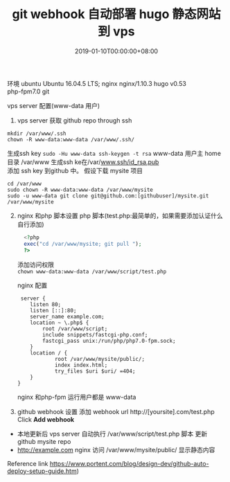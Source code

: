 ﻿---
title: "git webhook 自动部署 hugo  静态网站到 vps"
date: 2019-01-10T00:00:00+08:00
lastmod: 2019-01-10T00:00:00+08:00
tags: ["preview", "Theme preview", "tag-3"]
categories: ["hugo", "vps", "githook"]

weight: 10
contentCopyright: MIT 
mathjax: true
autoCollapseToc: true

---
环境
 ubuntu	Ubuntu 16.04.5 LTS; 
 nginx nginx/1.10.3
 hugo  v0.53  
php-fpm7.0
git

vps server 配置(www-data 用户)

 1. vps server 获取 github repo  through ssh
```
mkdir /var/www/.ssh	
chown -R www-data:www-data /var/www/.ssh/
 ```
 生成ssh key
`sudo -Hu www-data ssh-keygen -t rsa`
www-data 用户主 home目录 /var/www 生成ssh ke在/var/www.ssh/id_rsa.pub    
添加 ssh key 到github 中。
假设下载 mysite 项目
```
cd /var/www
sudo chown -R www-data:www-data /var/www/mysite
sudo -u www-data git clone git@github.com:[githubuser]/mysite.git /var/www/mysite
```
2.  nginx 和php 脚本设置
	  php 脚本(test.php:最简单的，如果需要添加认证什么自行添加)
	  ``` php 
	    <?php
		exec("cd /var/www/mysite; git pull ");
		?>
	```
	添加访问权限  
    `chown www-data:www-data /var/www/script/test.php`
    
	 nginx 配置
	```
	 server {
        listen 80;
        listen [::]:80;
        server_name example.com;
        location ~ \.php$ {
            root /var/www/script;
            include snippets/fastcgi-php.conf;
            fastcgi_pass unix:/run/php/php7.0-fpm.sock;
        }
        location / {
                root /var/www/mysite/public/;
                index index.html;
                try_files $uri $uri/ =404;
        }
    }
    ```
       nginx 和php-fpm 运行用户都是 www-data 
3. github webhook 设置
	    添加 webhook url	http://[yoursite].com/test.php
	    Click  **Add webhook**

- 本地更新后 vps server 自动执行 /var/www/script/test.php 脚本 更新 github mysite repo
- http://example.com  nginx 访问 /var/www/mysite/public/ 显示静态内容
		 
Reference link
https://www.portent.com/blog/design-dev/github-auto-deploy-setup-guide.htm)
